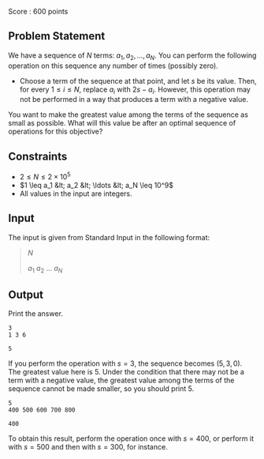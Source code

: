 Score : $600$ points

## Problem Statement

We have a sequence of $N$ terms: $a_1,a_2,\ldots,a_N$.
You can perform the following operation on this sequence any number of times (possibly zero).

- Choose a term of the sequence at that point, and let $s$ be its value.
Then, for every $1\leq i\leq N$, replace $a_i$ with $2s-a_i$.
However, this operation may not be performed in a way that produces a term with a negative value.

You want to make the greatest value among the terms of the sequence as small as possible.
What will this value be after an optimal sequence of operations for this objective?

## Constraints

- $2 \leq N \leq 2 \times 10^5$
- $1 \leq a_1 &lt; a_2 &lt; \ldots &lt; a_N \leq 10^9$
- All values in the input are integers.

## Input

The input is given from Standard Input in the following format:

> $N$
> 
> $a_1$ $a_2$ $\ldots$ $a_N$

## Output

Print the answer.

```input1
3
1 3 6
```

```output1
5
```

If you perform the operation with $s=3$, the sequence becomes $(5,3,0)$. The greatest value here is $5$.
Under the condition that there may not be a term with a negative value, the greatest value among the terms of the sequence cannot be made smaller, so you should print $5$.

```input2
5
400 500 600 700 800
```

```output2
400
```

To obtain this result, perform the operation once with $s=400$, or perform it with $s=500$ and then with $s=300$, for instance.